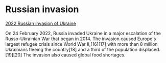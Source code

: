 # Russian invasion

[2022 Russian invasion of Ukraine](https://en.wikipedia.org/wiki/2022_Russian_invasion_of_Ukraine)

On 24 February 2022, Russia invaded Ukraine in a major escalation of the Russo-Ukrainian War that began in 2014. The invasion caused Europe's largest refugee crisis since World War II,[16][17] with more than 8 million Ukrainians fleeing the country[18] and a third of the population displaced.[19][20] The invasion also caused global food shortages.